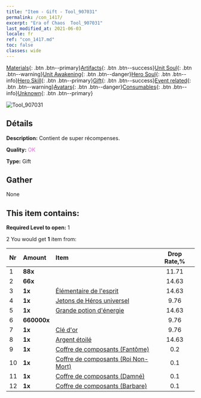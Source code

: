 ```yaml
---
title: "Item - Gift - Tool_907031"
permalink: /con_1417/
excerpt: "Era of Chaos  Tool_907031"
last_modified_at: 2021-06-03
locale: fr
ref: "con_1417.md"
toc: false
classes: wide
---
```

 [Materials](/ItemsFR/){: .btn .btn--primary}[Artifacts](/ItemsFR/Artifacts/){: .btn .btn--success}[Unit Soul](/ItemsFR/UnitSoul/){: .btn .btn--warning}[Unit Awakening](/ItemsFR/UnitAwakening/){: .btn .btn--danger}[Hero Soul](/ItemsFR/HeroSoul/){: .btn .btn--info}[Hero Skill](/ItemsFR/HeroSkill/){: .btn .btn--primary}[Gift](/ItemsFR/Gift/){: .btn .btn--success}[Event related](/ItemsFR/Events/){: .btn .btn--warning}[Avatars](/ItemsFR/Avatars/){: .btn .btn--danger}[Consumables](/ItemsFR/Consumables/){: .btn .btn--info}[Unknown](/ItemsFR/Unknown/){: .btn .btn--primary}

 ![Tool_907031](/images/t/i_907031.png)

## Détails
 **Description:** Contient de super récompenses.

 **Quality:** <span style="color: #DA70D6">OK</span>

 **Type:** Gift

## Gather

  None

## This item contains:

 **Required Level to open:** 1

 2 You would get **1** item  from:

  | Nr | Amount |     Item    | Drop Rate,% |
  |:---|:-------|:------------|:---------:|
  | 1 |  **88x** | <i class="fas fa-gem"/> | 11.71 | 
  | 2 |  **66x** | <i class="fas fa-gem"/> | 14.63 | 
  | 3 |  **1x** | [Élémentaire de l'esprit](/ItemsFR/unt_267/) | 14.63 | 
  | 4 |  **1x** | [Jetons de Héros universel](/ItemsFR/her_358/) | 9.76 | 
  | 5 |  **1x** | [Grande potion d'énergie](/ItemsFR/con_706/) | 14.63 | 
  | 6 |  **660000x** | <i class="fas fa-coins"/> | 9.76 | 
  | 7 |  **1x** | [Clé d'or](/ItemsFR/con_783/) | 9.76 | 
  | 8 |  **1x** | [Argent étoilé](/ItemsFR/con_969/) | 14.63 | 
  | 9 |  **1x** | [Coffre de composants (Fantôme)](/ItemsFR/con_1339/) | 0.2 | 
  | 10 |  **1x** | [Coffre de composants (Roi Non-Mort)](/ItemsFR/con_1340/) | 0.1 | 
  | 11 |  **1x** | [Coffre de composants (Damné)](/ItemsFR/con_1341/) | 0.1 | 
  | 12 |  **1x** | [Coffre de composants (Barbare)](/ItemsFR/con_1342/) | 0.1 | 
